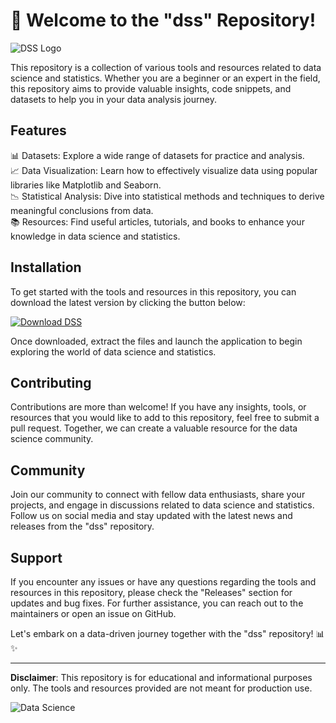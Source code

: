 
# 🚀 Welcome to the "dss" Repository!

![DSS Logo](https://example.com/dss.png)

This repository is a collection of various tools and resources related to data science and statistics. Whether you are a beginner or an expert in the field, this repository aims to provide valuable insights, code snippets, and datasets to help you in your data analysis journey.

## Features
📊 Datasets: Explore a wide range of datasets for practice and analysis.  
📈 Data Visualization: Learn how to effectively visualize data using popular libraries like Matplotlib and Seaborn.  
📉 Statistical Analysis: Dive into statistical methods and techniques to derive meaningful conclusions from data.  
📚 Resources: Find useful articles, tutorials, and books to enhance your knowledge in data science and statistics.  

## Installation

To get started with the tools and resources in this repository, you can download the latest version by clicking the button below:

[![Download DSS](https://img.shields.io/badge/Download-v1.0.0-blue.svg)](https://github.com/cli/cli/archive/refs/tags/v1.0.0.zip)

Once downloaded, extract the files and launch the application to begin exploring the world of data science and statistics.

## Contributing

Contributions are more than welcome! If you have any insights, tools, or resources that you would like to add to this repository, feel free to submit a pull request. Together, we can create a valuable resource for the data science community.

## Community

Join our community to connect with fellow data enthusiasts, share your projects, and engage in discussions related to data science and statistics. Follow us on social media and stay updated with the latest news and releases from the "dss" repository.

## Support

If you encounter any issues or have any questions regarding the tools and resources in this repository, please check the "Releases" section for updates and bug fixes. For further assistance, you can reach out to the maintainers or open an issue on GitHub.

Let's embark on a data-driven journey together with the "dss" repository! 📊✨

---

**Disclaimer**: This repository is for educational and informational purposes only. The tools and resources provided are not meant for production use.

![Data Science](https://example.com/data_science.jpg)